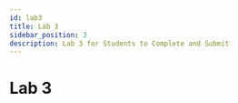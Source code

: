 ```yaml
---
id: lab3
title: Lab 3
sidebar_position: 3
description: Lab 3 for Students to Complete and Submit
---
```


# Lab 3
